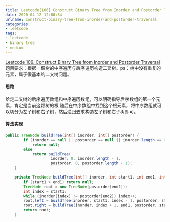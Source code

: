 ```yaml
---
title: Leetcode[106] Construct Binary Tree from Inorder and Postorder Traversal
date: 2020-04-12 12:08:34
urlname: construct-binary-tree-from-inorder-and-postorder-traversal
categories:
- leetcode
tags:
- leetcode
- binary tree
- medium
---
```

[Leetcode 106. Construct Binary Tree from Inorder and Postorder Traversal](https://leetcode.com/problems/construct-binary-tree-from-inorder-and-postorder-traversal/)
题目要求：根据一棵树的中序遍历与后序遍历构造二叉树。ps：树中没有重复的元素，属于很基本的二叉树问题。

<!--more-->
#### 思路
给定二叉树的后序遍历数组和中序遍历数组，可以明确指导后序数组的第一个元素，肯定是当前这颗树的根,随后在中序数组中找到这个根元素，将中序数组就可以切分为左子树和右子树，然后递归去求构造左子树和右子树即可。

#### 算法实现
```java
public TreeNode buildTree(int[] inorder, int[] postorder) {
        if (inorder == null || postorder == null || inorder.length == 0 || postorder.length == 0)
            return null;
        else
            return buildTree(
                    inorder, 0, inorder.length - 1,
                    postorder, 0, postorder.length - 1);
    }

    private TreeNode buildTree(int[] inorder, int start1, int end1, int[] postorder, int start2, int end2) {
        if (start1 > end1) return null;
        TreeNode root = new TreeNode(postorder[end2]);
        int index = start1;
        while (inorder[index] != postorder[end2]) index++;
        root.left = buildTree(inorder, start1, index - 1, postorder, start2, start2 + index - start1 - 1);
        root.right = buildTree(inorder, index + 1, end1, postorder, start2 + index - start1, end2 - 1);
        return root;
    }
```